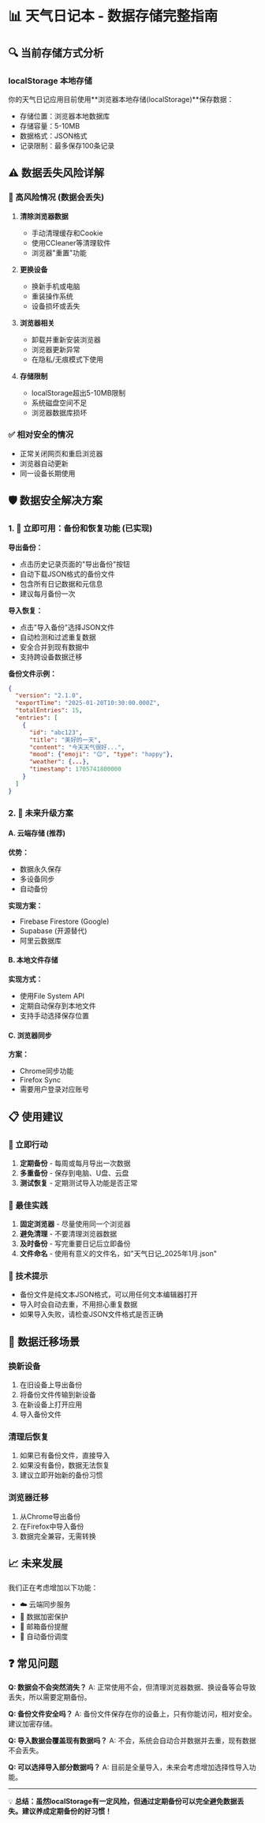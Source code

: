 # 📊 天气日记本 - 数据存储完整指南

## 🔍 当前存储方式分析

### localStorage 本地存储
你的天气日记应用目前使用**浏览器本地存储(localStorage)**保存数据：
- 存储位置：浏览器本地数据库
- 存储容量：5-10MB
- 数据格式：JSON格式
- 记录限制：最多保存100条记录

## ⚠️ 数据丢失风险详解

### 🚨 高风险情况 (数据会丢失)
1. **清除浏览器数据** 
   - 手动清理缓存和Cookie
   - 使用CCleaner等清理软件
   - 浏览器"重置"功能

2. **更换设备**
   - 换新手机或电脑
   - 重装操作系统
   - 设备损坏或丢失

3. **浏览器相关**
   - 卸载并重新安装浏览器
   - 浏览器更新异常
   - 在隐私/无痕模式下使用

4. **存储限制**
   - localStorage超出5-10MB限制
   - 系统磁盘空间不足
   - 浏览器数据库损坏

### ✅ 相对安全的情况
- 正常关闭网页和重启浏览器
- 浏览器自动更新
- 同一设备长期使用

## 🛡️ 数据安全解决方案

### 1. 💾 立即可用：备份和恢复功能 (已实现)

**导出备份：**
- 点击历史记录页面的"导出备份"按钮
- 自动下载JSON格式的备份文件
- 包含所有日记数据和元信息
- 建议每月备份一次

**导入恢复：**
- 点击"导入备份"选择JSON文件
- 自动检测和过滤重复数据
- 安全合并到现有数据中
- 支持跨设备数据迁移

**备份文件示例：**
```json
{
  "version": "2.1.0",
  "exportTime": "2025-01-20T10:30:00.000Z",
  "totalEntries": 15,
  "entries": [
    {
      "id": "abc123",
      "title": "美好的一天",
      "content": "今天天气很好...",
      "mood": {"emoji": "😊", "type": "happy"},
      "weather": {...},
      "timestamp": 1705741800000
    }
  ]
}
```

### 2. 🔮 未来升级方案

#### A. 云端存储 (推荐)
**优势：**
- 数据永久保存
- 多设备同步
- 自动备份

**实现方案：**
- Firebase Firestore (Google)
- Supabase (开源替代)
- 阿里云数据库

#### B. 本地文件存储
**实现方式：**
- 使用File System API
- 定期自动保存到本地文件
- 支持手动选择保存位置

#### C. 浏览器同步
**方案：**
- Chrome同步功能
- Firefox Sync
- 需要用户登录对应账号

## 📋 使用建议

### 🎯 立即行动
1. **定期备份** - 每周或每月导出一次数据
2. **多重备份** - 保存到电脑、U盘、云盘
3. **测试恢复** - 定期测试导入功能是否正常

### 📱 最佳实践
1. **固定浏览器** - 尽量使用同一个浏览器
2. **避免清理** - 不要清理浏览器数据
3. **及时备份** - 写完重要日记后立即备份
4. **文件命名** - 使用有意义的文件名，如"天气日记_2025年1月.json"

### 🔧 技术提示
- 备份文件是纯文本JSON格式，可以用任何文本编辑器打开
- 导入时会自动去重，不用担心重复数据
- 如果导入失败，请检查JSON文件格式是否正确

## 🚀 数据迁移场景

### 换新设备
1. 在旧设备上导出备份
2. 将备份文件传输到新设备
3. 在新设备上打开应用
4. 导入备份文件

### 清理后恢复
1. 如果已有备份文件，直接导入
2. 如果没有备份，数据无法恢复
3. 建议立即开始新的备份习惯

### 浏览器迁移
1. 从Chrome导出备份
2. 在Firefox中导入备份
3. 数据完全兼容，无需转换

## 📈 未来发展

我们正在考虑增加以下功能：
- ☁️ 云端同步服务
- 🔐 数据加密保护  
- 📧 邮箱备份提醒
- 🤖 自动备份调度

## ❓ 常见问题

**Q: 数据会不会突然消失？**
A: 正常使用不会，但清理浏览器数据、换设备等会导致丢失，所以需要定期备份。

**Q: 备份文件安全吗？**
A: 备份文件保存在你的设备上，只有你能访问，相对安全。建议加密存储。

**Q: 导入数据会覆盖现有数据吗？**
A: 不会，系统会自动合并数据并去重，现有数据不会丢失。

**Q: 可以选择导入部分数据吗？**
A: 目前是全量导入，未来会考虑增加选择性导入功能。

---

💡 **总结：虽然localStorage有一定风险，但通过定期备份可以完全避免数据丢失。建议养成定期备份的好习惯！** 